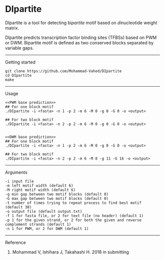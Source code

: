 # DIpartite
DIpartite is a tool for detecting bi*partite* motif based on *di*nucleotide weight matrix.

DIpartite predicts transcription factor binding sites (TFBSs) based on PWM or DWM.
Bipartite motif is defined as two conserved blocks separated by variable gaps.

*****
Getting started
```
git clone https://github.com/Mohammad-Vahed/DIpartite
cd DIpartite
make
```

******************************************************
Usage
```
<<PWM base prediction>>
## For one block motif
./DIpartite -i <fasta> -n 1 -p 2 -m 6 -M 0 -g 0 -G 0 -o <output>

## For two block motif
./DIpartite -i <fasta> -n 2 -p 2 -m 6 -M 0 -g 0 -G 0 -o <output>


<<DWM base prediction>>
## For one block motif
./DIpartite -i <fasta> -n 1 -p 2 -m 6 -M 0 -g 0 -G 0 -o <output>

## For two block motif
./DIpartite -i <fasta> -n 2 -p 2 -m 6 -M 8 -g 11 -G 16 -o <output>
```

******************************************************
Arguments
```
-i input file
-m left motif width (default 6)
-M right motif width (default 6)
-g min gap between two motif blocks (default 0)
-G max gap between two motif blocks (default 0)
-t number of times trying to repeat process to find best motif (default 30)
-o output file (default output.txt)
-f 1 for fasta file, or 2 for text file (no header) (default 1)
-p 1 for the given strand, or 2 for both the given and reverse complement strands (default 1)
-n 1 for PWM, or 2 for DWM (default 1)
```

*****
Reference
1. Mohammad V, Ishihara J, Takahashi H. 2018 in submitting

